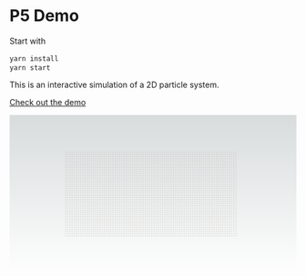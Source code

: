 # P5 Demo

Start with
```
yarn install
yarn start
```

This is an interactive simulation of a 2D particle system.

[Check out the demo](https://p5-demo-nine.vercel.app/)

![Demo screenshot](images/example.png)

